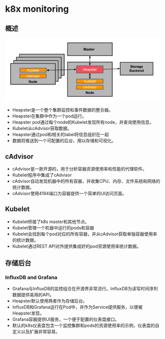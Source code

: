 # k8x monitoring

## 概述

![整体架构图](monitoring-architecture.png)

* Heapster是一个整个集群监控和事件数据的整合器。
* Heapster在集群中作为一个pod运行。
* Heapster pod通过每个node的Kubelet发现所有node，并查询使用信息。
* Kubelet从cAdvisor获取数据。
* Heapster通过pod和相关的label将信息组织在一起
* 数据将推送到一个可配置的后台，用以存储和可视化。

## cAdvisor

* cAdvisor是一款开源的，用于分析容器资源使用率和性能的代理软件。
* Kubelet程序中集成了cAdvisor
* cAdvisor自动发现机器中的所有容器，并收集CPU、内存、文件系统和网络的统计数据。
* cAdvisor使用4194端口为容器提供一个简单的UI访问页面。

## Kubelet

* Kubelet桥接了k8s master和其他节点。
* Kubelet管理一个机器中运行的pods和容器
* Kubelet会找到每个pod对应的所有容器，并从cAdvisor获取单独容器使用率的统计数据。
* Kubelet通过REST API对外提供集成好的pod资源使用率统计数据。

## 存储后台

### InfluxDB and Grafana

* Grafana与InfluxDB的监控组合在开源界非常流行。InfluxDB为读写时间序列数据提供易用的API。
* Heapster默认使用两者作为存储后台。
* InfluxDB和Grafana运行在Pod中，并作为Service提供服务，以便被Heapster发现。
* Grafana容器提供UI服务，一个便于配置的仪表盘接口。
* 默认的k8s仪表盘包含一个监控集群和pods的资源使用率的示例，仪表盘的自定义以及扩展非常容易。
